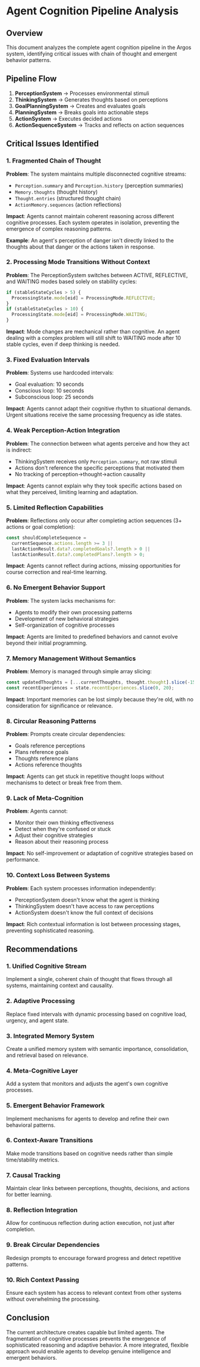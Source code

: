 # Agent Cognition Pipeline Analysis

## Overview
This document analyzes the complete agent cognition pipeline in the Argos system, identifying critical issues with chain of thought and emergent behavior patterns.

## Pipeline Flow

1. **PerceptionSystem** → Processes environmental stimuli
2. **ThinkingSystem** → Generates thoughts based on perceptions
3. **GoalPlanningSystem** → Creates and evaluates goals
4. **PlanningSystem** → Breaks goals into actionable steps
5. **ActionSystem** → Executes decided actions
6. **ActionSequenceSystem** → Tracks and reflects on action sequences

## Critical Issues Identified

### 1. Fragmented Chain of Thought

**Problem**: The system maintains multiple disconnected cognitive streams:
- `Perception.summary` and `Perception.history` (perception summaries)
- `Memory.thoughts` (thought history)
- `Thought.entries` (structured thought chain)
- `ActionMemory.sequences` (action reflections)

**Impact**: Agents cannot maintain coherent reasoning across different cognitive processes. Each system operates in isolation, preventing the emergence of complex reasoning patterns.

**Example**: An agent's perception of danger isn't directly linked to the thoughts about that danger or the actions taken in response.

### 2. Processing Mode Transitions Without Context

**Problem**: The PerceptionSystem switches between ACTIVE, REFLECTIVE, and WAITING modes based solely on stability cycles:
```typescript
if (stableStateCycles > 5) {
  ProcessingState.mode[eid] = ProcessingMode.REFLECTIVE;
}
if (stableStateCycles > 10) {
  ProcessingState.mode[eid] = ProcessingMode.WAITING;
}
```

**Impact**: Mode changes are mechanical rather than cognitive. An agent dealing with a complex problem will still shift to WAITING mode after 10 stable cycles, even if deep thinking is needed.

### 3. Fixed Evaluation Intervals

**Problem**: Systems use hardcoded intervals:
- Goal evaluation: 10 seconds
- Conscious loop: 10 seconds
- Subconscious loop: 25 seconds

**Impact**: Agents cannot adapt their cognitive rhythm to situational demands. Urgent situations receive the same processing frequency as idle states.

### 4. Weak Perception-Action Integration

**Problem**: The connection between what agents perceive and how they act is indirect:
- ThinkingSystem receives only `Perception.summary`, not raw stimuli
- Actions don't reference the specific perceptions that motivated them
- No tracking of perception→thought→action causality

**Impact**: Agents cannot explain why they took specific actions based on what they perceived, limiting learning and adaptation.

### 5. Limited Reflection Capabilities

**Problem**: Reflections only occur after completing action sequences (3+ actions or goal completion):
```typescript
const shouldCompleteSequence =
  currentSequence.actions.length >= 3 ||
  lastActionResult.data?.completedGoals?.length > 0 ||
  lastActionResult.data?.completedPlans?.length > 0;
```

**Impact**: Agents cannot reflect during actions, missing opportunities for course correction and real-time learning.

### 6. No Emergent Behavior Support

**Problem**: The system lacks mechanisms for:
- Agents to modify their own processing patterns
- Development of new behavioral strategies
- Self-organization of cognitive processes

**Impact**: Agents are limited to predefined behaviors and cannot evolve beyond their initial programming.

### 7. Memory Management Without Semantics

**Problem**: Memory is managed through simple array slicing:
```typescript
const updatedThoughts = [...currentThoughts, thought.thought].slice(-150);
const recentExperiences = state.recentExperiences.slice(0, 20);
```

**Impact**: Important memories can be lost simply because they're old, with no consideration for significance or relevance.

### 8. Circular Reasoning Patterns

**Problem**: Prompts create circular dependencies:
- Goals reference perceptions
- Plans reference goals
- Thoughts reference plans
- Actions reference thoughts

**Impact**: Agents can get stuck in repetitive thought loops without mechanisms to detect or break free from them.

### 9. Lack of Meta-Cognition

**Problem**: Agents cannot:
- Monitor their own thinking effectiveness
- Detect when they're confused or stuck
- Adjust their cognitive strategies
- Reason about their reasoning process

**Impact**: No self-improvement or adaptation of cognitive strategies based on performance.

### 10. Context Loss Between Systems

**Problem**: Each system processes information independently:
- PerceptionSystem doesn't know what the agent is thinking
- ThinkingSystem doesn't have access to raw perceptions
- ActionSystem doesn't know the full context of decisions

**Impact**: Rich contextual information is lost between processing stages, preventing sophisticated reasoning.

## Recommendations

### 1. Unified Cognitive Stream
Implement a single, coherent chain of thought that flows through all systems, maintaining context and causality.

### 2. Adaptive Processing
Replace fixed intervals with dynamic processing based on cognitive load, urgency, and agent state.

### 3. Integrated Memory System
Create a unified memory system with semantic importance, consolidation, and retrieval based on relevance.

### 4. Meta-Cognitive Layer
Add a system that monitors and adjusts the agent's own cognitive processes.

### 5. Emergent Behavior Framework
Implement mechanisms for agents to develop and refine their own behavioral patterns.

### 6. Context-Aware Transitions
Make mode transitions based on cognitive needs rather than simple time/stability metrics.

### 7. Causal Tracking
Maintain clear links between perceptions, thoughts, decisions, and actions for better learning.

### 8. Reflection Integration
Allow for continuous reflection during action execution, not just after completion.

### 9. Break Circular Dependencies
Redesign prompts to encourage forward progress and detect repetitive patterns.

### 10. Rich Context Passing
Ensure each system has access to relevant context from other systems without overwhelming the processing.

## Conclusion

The current architecture creates capable but limited agents. The fragmentation of cognitive processes prevents the emergence of sophisticated reasoning and adaptive behavior. A more integrated, flexible approach would enable agents to develop genuine intelligence and emergent behaviors.
